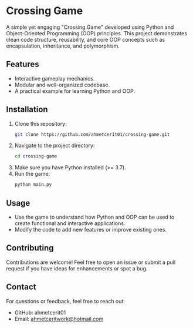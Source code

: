 # Crossing Game

A simple yet engaging "Crossing Game" developed using Python and Object-Oriented Programming (OOP) principles. This project demonstrates clean code structure, reusability, and core OOP concepts such as encapsulation, inheritance, and polymorphism.

## Features
- Interactive gameplay mechanics.
- Modular and well-organized codebase.
- A practical example for learning Python and OOP.

## Installation
1. Clone this repository:
    ```bash
    git clone https://github.com/ahmetcerit01/crossing-game.git
    ```
2. Navigate to the project directory:
    ```bash
    cd crossing-game
    ```
3. Make sure you have Python installed (>= 3.7).
4. Run the game:
    ```bash
    python main.py
    ```

## Usage
- Use the game to understand how Python and OOP can be used to create functional and interactive applications.
- Modify the code to add new features or improve existing ones.

## Contributing
Contributions are welcome! Feel free to open an issue or submit a pull request if you have ideas for enhancements or spot a bug.


## Contact
For questions or feedback, feel free to reach out:
- GitHub: ahmetcerit01
- Email: ahmetceritwork@hotmail.com
